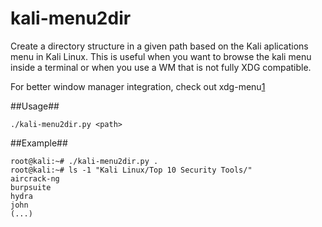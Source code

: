 kali-menu2dir
=============

Create a directory structure in a given path based on the Kali aplications
menu in Kali Linux. This is useful when you want to browse the kali menu
inside a terminal or when you use a WM that is not fully XDG compatible.

For better window manager integration, check out xdg-menu[1] 

[1]: https://wiki.archlinux.org/index.php/XdgMenu


##Usage##

    ./kali-menu2dir.py <path>


##Example##

    root@kali:~# ./kali-menu2dir.py .
    root@kali:~# ls -1 "Kali Linux/Top 10 Security Tools/"
    aircrack-ng
    burpsuite
    hydra
    john
    (...)
